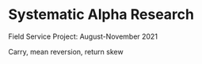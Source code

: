 # Systematic Alpha Research 
Field Service Project: August-November 2021

Carry, mean reversion, return skew
